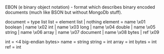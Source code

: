 EBON (e binary object notation) - format which describes binary encoded documents (much like BSON but without MongoDb stuff).

document = type list
list = element list | nothing
element = name \x01 boolean
        | name \x02 int
        | name \x03 long
        | name \x04 double
        | name \x05 string
        | name \x06 array
        | name \x07 document
        | name \x08 bytes
        | ref  \x09

int = <4 big-endian bytes>
name = string
string = int <utf-8 encoded bytes>
array = int <elements>
bytes = int <bytes>
ref = int
